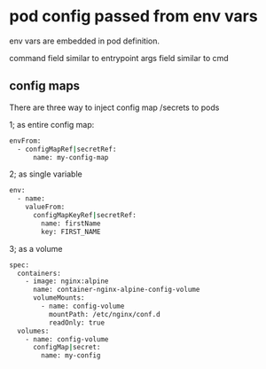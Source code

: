 # pod config passed from env vars

env vars are embedded in pod definition.

command field similar to entrypoint
args field similar to cmd

## config maps

There are three way to inject config map /secrets to pods

1; as entire config map:

```sh
envFrom:
  - configMapRef|secretRef:
      name: my-config-map
```

2; as single variable

```sh
env:
  - name:
    valueFrom:
      configMapKeyRef|secretRef:
        name: firstName
        key: FIRST_NAME
```

3; as a volume

```sh
spec:
  containers:
    - image: nginx:alpine
      name: container-nginx-alpine-config-volume
      volumeMounts:
        - name: config-volume
          mountPath: /etc/nginx/conf.d
          readOnly: true
  volumes:
    - name: config-volume
      configMap|secret:
        name: my-config
```
